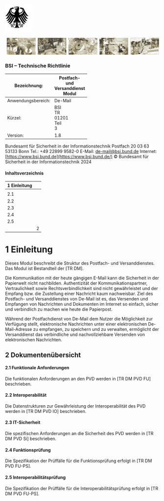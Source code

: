 ![](_page_0_Picture_0.jpeg)

![](_page_0_Picture_2.jpeg)

### BSI – Technische Richtlinie

| Bezeichnung:       | Postfach-<br>und<br>Versanddienst<br>Modul |
|--------------------|--------------------------------------------|
| Anwendungsbereich: | De-Mail                                    |
| Kürzel:            | BSI<br>TR<br>01201<br>Teil<br>3            |
| Version:           | 1.8                                        |

Bundesamt für Sicherheit in der Informationstechnik Postfach 20 03 63 53133 Bonn Tel.: +49 22899 9582-0 E-Mail: [de-mail@bsi.bund.de](mailto:de-mail@bsi.bund.de) Internet: [https://www.bsi.bund.de](https://www.bsi.bund.de/) © Bundesamt für Sicherheit in der Informationstechnik 2024

#### Inhaltsverzeichnis

| 1     Einleitung |   |
|------------------|---|
|                  |   |
| 2.1              |   |
| 2.2              |   |
| 2.3              |   |
| 2.4              |   |
| 2.5              |   |
|                  | 2 |

# <span id="page-3-0"></span>**1 Einleitung**

Dieses Modul beschreibt die Struktur des Postfach- und Versanddienstes. Das Modul ist Bestandteil der [TR DM].

Die Kommunikation mit der heute gängigen E-Mail kann die Sicherheit in der Papierwelt nicht nachbilden. Authentizität der Kommunikationspartner, Vertraulichkeit sowie Rechtsverbindlichkeit sind nicht gewährleistet und der Empfang bzw. die Zustellung einer Nachricht kaum nachweisbar. Ziel des Postfach- und Versanddienstes von De-Mail ist es, das Versenden und Empfangen von Nachrichten und Dokumenten im Internet so einfach, sicher und verbindlich zu machen wie heute die Papierpost.

Während der Postfachdienst von De-Mail dem Nutzer die Möglichkeit zur Verfügung stellt, elektronische Nachrichten unter einer elektronischen De-Mail-Adresse zu empfangen, zu speichern und zu verwalten, ermöglicht der Versanddienst das verbindliche und nachvollziehbare Versenden von elektronischen Nachrichten.

## <span id="page-4-0"></span>**2 Dokumentenübersicht**

#### **2.1 Funktionale Anforderungen**

Die funktionalen Anforderungen an den PVD werden in [TR DM PVD FU] beschrieben.

#### **2.2 Interoperabilität**

Die Datenstrukturen zur Gewährleistung der Interoperabilität des PVD werden in [TR DM PVD IO] beschrieben.

#### **2.3 IT-Sicherheit**

Die spezifischen Anforderungen an die Sicherheit des PVD werden in [TR DM PVD Si] beschrieben.

#### **2.4 Funktionsprüfung**

Die Spezifikation der Prüffälle für die Funktionsprüfung erfolgt in [TR DM PVD FU-PS].

#### **2.5 Interoperabilitätsprüfung**

Die Spezifikation der Prüffälle für die Interoperabilitätsprüfung erfolgt in [TR DM PVD FU-PS].